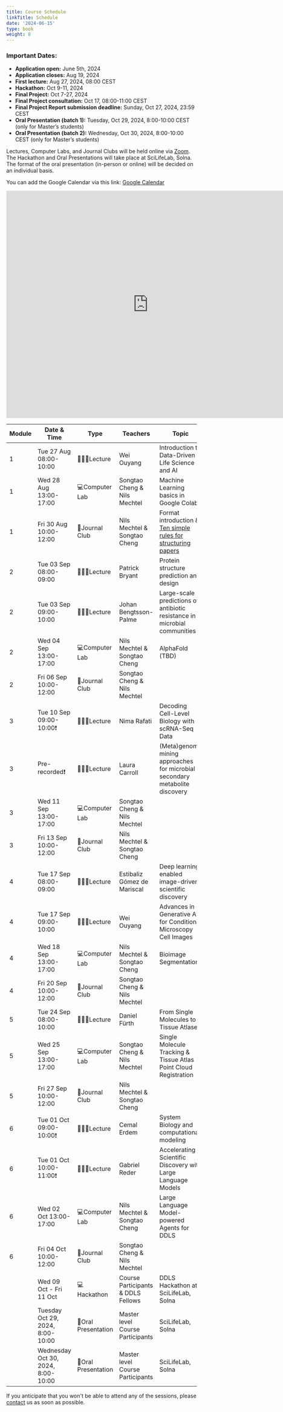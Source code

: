 ```yaml
---
title: Course Schedule
linkTitle: Schedule
date: '2024-06-15'
type: book
weight: 8
---
```

### Important Dates:
- **Application open:** June 5th, 2024
- **Application closes:** Aug 19, 2024
- **First lecture:** Aug 27, 2024, 08:00 CEST
- **Hackathon:** Oct 9-11, 2024
- **Final Project:** Oct 7-27, 2024
- **Final Project consultation:** Oct 17, 08:00-11:00 CEST
- **Final Project Report submission deadline:** Sunday, Oct 27, 2024, 23:59 CEST
- **Oral Presentation (batch 1):** Tuesday, Oct 29, 2024, 8:00-10:00 CEST (only for Master’s students)
- **Oral Presentation (batch 2):** Wednesday, Oct 30, 2024, 8:00-10:00 CEST (only for Master’s students)

Lectures, Computer Labs, and Journal Clubs will be held online via [Zoom](https://kth-se.zoom.us/j/69812177998). The Hackathon and Oral Presentations will take place at SciLifeLab, Solna. The format of the oral presentation (in-person or online) will be decided on an individual basis.

You can add the Google Calendar via this link: [Google Calendar](https://calendar.google.com/calendar/u/0?cid=Y19mMzg5YjdjZTFkZmMxODAxM2E4NjEzNDJlNzQ2OGJhYzc3NmRlNDg3MzE0NTdkMmMwOTA3OTg5NTIyM2Y0ZDIwQGdyb3VwLmNhbGVuZGFyLmdvb2dsZS5jb20)

<!-- Google Calendar Embed -->
<iframe src="https://calendar.google.com/calendar/embed?src=c_f389b7ce1dfc18013a861342e7468bac776de48731457d2c09079895223f4d20%40group.calendar.google.com&ctz=Europe%2FBerlin" style="border: 0" width="750" height="600" frameborder="0" scrolling="no"></iframe>

| Module | Date & Time             | Type          | Teachers                           | Topic                                                                                                                                           |
|--------|-------------------------|---------------|------------------------------------|-------------------------------------------------------------------------------------------------------------------------------------------------|
| 1      | Tue 27 Aug 08:00-10:00  | 🧑🏻‍🏫Lecture     | Wei Ouyang                         | Introduction to Data-Driven Life Science and AI                                                                                                 |
| 1      | Wed 28 Aug 13:00-17:00  | 💻Computer Lab | Songtao Cheng & Nils Mechtel      | Machine Learning basics in Google Colab                                                                                                         |
| 1      | Fri 30 Aug 10:00-12:00  | 💬Journal Club | Nils Mechtel & Songtao Cheng      | Format introduction & [Ten simple rules for structuring papers](https://journals.plos.org/ploscompbiol/article?id=10.1371/journal.pcbi.1005619) |
| 2      | Tue 03 Sep 08:00-09:00  | 🧑🏻‍🏫Lecture     | Patrick Bryant                     | Protein structure prediction and design                                                                                                         |
| 2      | Tue 03 Sep 09:00-10:00  | 🧑🏻‍🏫Lecture     | Johan Bengtsson-Palme              | Large-scale predictions of antibiotic resistance in microbial communities                                                                       |
| 2      | Wed 04 Sep 13:00-17:00  | 💻Computer Lab | Nils Mechtel & Songtao Cheng      | AlphaFold (TBD)                                                                                                                                 |
| 2      | Fri 06 Sep 10:00-12:00  | 💬Journal Club | Songtao Cheng & Nils Mechtel      |                                                                                                                                                 |
| 3      | Tue 10 Sep 09:00-10:00❗️ | 🧑🏻‍🏫Lecture    | Nima Rafati                        | Decoding Cell-Level Biology with scRNA-Seq Data                                                                                                 |
| 3      | Pre-recorded❗️ | 🧑🏻‍🏫Lecture    | Laura Carroll                      | (Meta)genome mining approaches for microbial secondary metabolite discovery                                                                     |
| 3      | Wed 11 Sep 13:00-17:00  | 💻Computer Lab | Songtao Cheng & Nils Mechtel      |                                                                                                                                                 |
| 3      | Fri 13 Sep 10:00-12:00  | 💬Journal Club | Nils Mechtel & Songtao Cheng      |                                                                                                                                                 |
| 4      | Tue 17 Sep 08:00-09:00  | 🧑🏻‍🏫Lecture     | Estibaliz Gómez de Mariscal        | Deep learning enabled image-driven scientific discovery                                                                                         |
| 4      | Tue 17 Sep 09:00-10:00  | 🧑🏻‍🏫Lecture     | Wei Ouyang          | Advances in Generative AI for Conditional Microscopy Cell Images                                                                                |
| 4      | Wed 18 Sep 13:00-17:00  | 💻Computer Lab | Nils Mechtel & Songtao Cheng      | Bioimage Segmentation                                                                                                                           |
| 4      | Fri 20 Sep 10:00-12:00  | 💬Journal Club | Songtao Cheng & Nils Mechtel      |                                                                                                                                                 |
| 5      | Tue 24 Sep 08:00-10:00  | 🧑🏻‍🏫Lecture     | Daniel Fürth                       | From Single Molecules to Tissue Atlases                                                                                                         |  <!-- TODO: Topic needs to be updated -->
| 5      | Wed 25 Sep 13:00-17:00  | 💻Computer Lab | Songtao Cheng & Nils Mechtel      | Single Molecule Tracking & Tissue Atlas Point Cloud Registration                                                                                |
| 5      | Fri 27 Sep 10:00-12:00  | 💬Journal Club | Nils Mechtel & Songtao Cheng      |                                                                                                                                                 |
| 6      | Tue 01 Oct 09:00-10:00❗️ | 🧑🏻‍🏫Lecture    | Cemal Erdem                        | System Biology and computational modeling                                                                                                       |  <!-- TODO: Topic needs to be updated -->
| 6      | Tue 01 Oct 10:00-11:00❗️ | 🧑🏻‍🏫Lecture    | Gabriel Reder                      | Accelerating Scientific Discovery with Large Language Models                                                                                    |
| 6      | Wed 02 Oct 13:00-17:00  | 💻Computer Lab | Nils Mechtel & Songtao Cheng      | Large Language Model-powered Agents for DDLS                                                                                                    |
| 6      | Fri 04 Oct 10:00-12:00  | 💬Journal Club | Songtao Cheng & Nils Mechtel      |                                                                                                                                                 |
|        | Wed 09 Oct - Fri 11 Oct | 💻Hackathon   | Course Participants & DDLS Fellows | DDLS Hackathon at SciLifeLab, Solna                                                                                                             |
|        | Tuesday Oct 29, 2024, 8:00-10:00 | 💬Oral Presentation   | Master level Course Participants | SciLifeLab, Solna |
|        | Wednesday Oct 30, 2024, 8:00-10:00 | 💬Oral Presentation   | Master level Course Participants | SciLifeLab, Solna |

If you anticipate that you won't be able to attend any of the sessions, please [contact](/contact) us as soon as possible.
